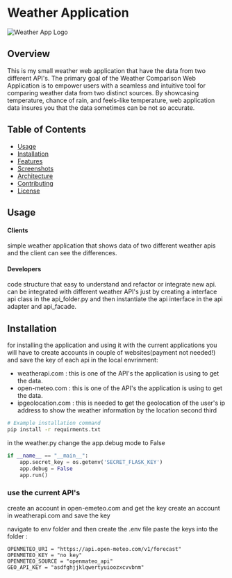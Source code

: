 # Weather Application

![Weather App Logo](path/to/your/logo.png)

## Overview
This is my small weather web application that have the data from two different API's.
The primary goal of the Weather Comparison Web Application is to empower users with a seamless and intuitive tool for comparing weather data from two distinct sources. By showcasing temperature, chance of rain, and feels-like temperature, web application data insures you that the data sometimes can be not so accurate.

## Table of Contents

- [Usage](#usage)
- [Installation](#installation)
- [Features](#features)
- [Screenshots](#screenshots)
- [Architecture](#architecture)
- [Contributing](#contributing)
- [License](#license)

## Usage
#### Clients
simple weather application that shows data of two different weather apis and the client can see the differences.

#### Developers
code structure that easy to understand and refactor or integrate new api.
can be integrated with different weather API's just by creating a interface api class in the api_folder.py and then instantiate the api interface in the api adapter and api_facade.

## Installation

for installing the application and using it with the current applications you will have to create accounts in couple of websites(payment not needed!) and save the key of each api in 
the local envrinment:<br>
- weatherapi.com : this is one of the API's the application is using to get the data.
- open-meteo.com : this is one of the API's the application is using to get the data.
- ipgeolocation.com : this is needed to get the geolocation of the user's ip address to show the weather information by the location
  second 
  third

```bash
# Example installation command
pip install -r requirments.txt
```
in the weather.py change the app.debug mode to False
```python
if __name__ == "__main__":
    app.secret_key = os.getenv('SECRET_FLASK_KEY')
    app.debug = False
    app.run()
```

### use the current API's
create an account in open-emeteo.com and get the key
create an account in weatherapi.com and save the key

navigate to env folder and then create the .env file
paste the keys into the folder :
```.env
OPENMETEO_URI = "https://api.open-meteo.com/v1/forecast"
OPENMETEO_KEY = "no key"
OPENMETEO_SOURCE = "openmateo_api"
GEO_API_KEY = "asdfghjjklqwertyuioozxcvvbnm"


```


